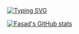 [![Typing SVG](https://readme-typing-svg.demolab.com?font=Fira+Code&size=30&duration=3000&pause=1000&color=AA2222&center=%D0%B8%D1%81%D1%82%D0%B8%D0%BD%D0%BD%D1%8B%D0%B9&vCenter=%D0%9B%D0%9E%D0%96%D0%AC&multiline=true&repeat=%D0%B8%D1%81%D1%82%D0%B8%D0%BD%D0%BD%D1%8B%D0%B9&random=%D0%9B%D0%9E%D0%96%D0%AC&width=1000&height=100&lines=%F0%9F%8D%82Hello%2C+i'm+Fasad_Salatov%F0%9F%8D%82;%E2%9C%A8I'm+full+stack+web+developer+and+discord+bot+maker%E2%9C%A8)](https://git.io/typing-svg)

[![Fasad's GitHub stats](https://github-readme-stats.vercel.app/api?username=FasadSalatov&theme=transparent&card_width=1000px&text_color=aa2222&icon_color=aa2222&title_color=aa2222&show_icons=true&show_owner=true&cache_seconds)](https://github.com/anuraghazra/github-readme-stats)




